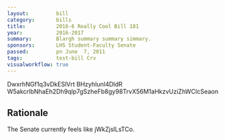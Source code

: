 ```yaml
---
layout:         bill
category:       bills
title:          2016-6 Really Cool Bill 181
year:           2016-2017
summary:        Blargh summary summary simmary.
sponsors:       LHS Student-Faculty Senate
passed:         pn June  7, 2011
tags:           test-bill Crv
visualworkflow: true
---
```



DwxrhNGf1q3vDkESlVrt BHzyhIunl4DldR W5akcrlbNhaEh2Dh9qlp7gSzheFb8gy98TrvX56M1aHkzvUziZhWClcSeaon 




Rationale
---------
The Senate currently feels like jWkZjslLsTCo.

